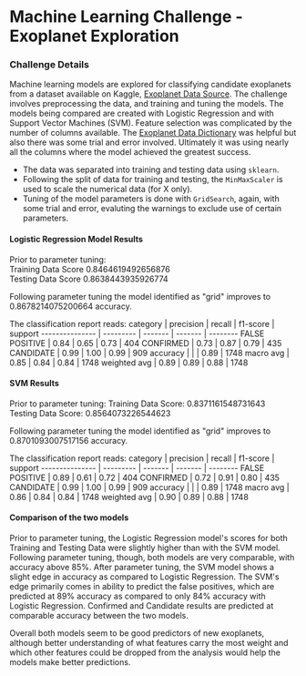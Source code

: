 # Machine Learning Challenge - Exoplanet Exploration

### Challenge Details

Machine learning models are explored for classifying candidate exoplanets from a dataset available on Kaggle, [Exoplanet Data Source](https://www.kaggle.com/nasa/kepler-exoplanet-search-results). The challenge involves preprocessing the data, and training and tuning the models. The models being compared are created with Logistic Regression and with Support Vector Machines (SVM). Feature selection was complicated by the number of columns available. The [Exoplanet Data Dictionary](https://exoplanetarchive.ipac.caltech.edu/docs/API_kepcandidate_columns.html) was helpful but also there was some trial and error involved. Ultimately it was using nearly all the columns where the model achieved the greatest success. 

* The data was separated into training and testing data using `sklearn`. 
* Following the split of data for training and testing, the `MinMaxScaler` is used to scale the numerical data (for X only).
* Tuning of the model parameters is done with `GridSearch`, again, with some trial and error, evaluting the warnings to exclude use of certain parameters.

#### Logistic Regression Model Results
Prior to parameter tuning:  
Training Data Score 0.8464619492656876  
Testing Data Score  0.8638443935926774

Following parameter tuning the model identified as "grid" improves to 0.8678214075200664 accuracy.

The classification report reads:
category        | precision | recall | f1-score | support 
--------------- | --------- | ------- | ------- | --------
FALSE POSITIVE  |    0.84   |   0.65  |   0.73  |   404
CONFIRMED       |    0.73   |   0.87  |   0.79  |   435
CANDIDATE       |    0.99   |   1.00  |   0.99  |   909
accuracy        |           |         |   0.89  |  1748
macro avg       |    0.85   |   0.84  |   0.84  |  1748
weighted avg    |    0.89   |   0.89  |   0.88  |  1748

#### SVM Results
Prior to parameter tuning:
Training Data Score: 0.8371161548731643  
Testing Data Score: 0.8564073226544623

Following parameter tuning the model identified as "grid" improves to 0.8701093007517156 accuracy.

The classification report reads:
category        | precision | recall | f1-score | support 
--------------- | --------- | ------- | ------- | --------
FALSE POSITIVE  |    0.89   |   0.61  |   0.72  |   404
CONFIRMED       |    0.72   |   0.91  |   0.80  |   435
CANDIDATE       |    0.99   |   1.00  |   0.99  |   909
accuracy        |           |         |   0.89  |  1748
macro avg       |    0.86   |   0.84  |   0.84  |  1748
weighted avg    |    0.90   |   0.89  |   0.88  |  1748


#### Comparison of the two models

Prior to parameter tuning, the Logistic Regression model's scores for both Training and Testing Data were slightly higher than with the SVM model. Following parameter tuning, though, both models are very comparable, with accuracy above 85%. After parameter tuning, the SVM model shows a slight edge in accuracy as compared to Logistic Regression. The SVM's edge primarily comes in ability to predict the false positives, which are predicted at 89% accuracy as compared to only 84% accuracy with Logistic Regression. Confirmed and Candidate results are predicted at comparable accuracy between the two models. 

Overall both models seem to be good predictors of new exoplanets, although better understanding of what features carry the most weight and which other features could be dropped from the analysis would help the models make better predictions.
